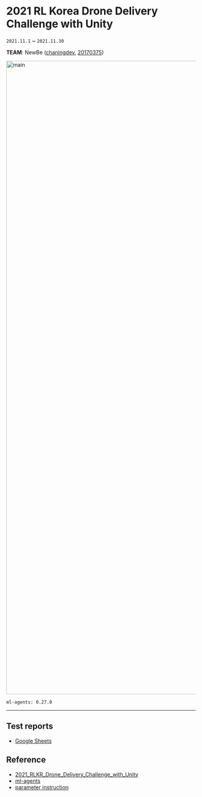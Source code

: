 # 2021 RL Korea Drone Delivery Challenge with Unity
`2021.11.1` ~ `2021.11.30 `

**TEAM**: NewBe ([chaningdev](https://github.com/chaningdev), [20170375](https://github.com/20170375))

<img width="1680" alt="main" src="https://user-images.githubusercontent.com/62216628/140608027-bb7cf7d0-ec9e-4a0c-b81a-f89518d1262a.png">

    ml-agents: 0.27.0
<hr>

## Test reports
+ [Google Sheets](https://docs.google.com/spreadsheets/d/1Y6WSbXNk_P0MV6bGyRcPi8gKUHHSR6rwLW71wpur1wM/edit#gid=0)

## Reference
+ [2021_RLKR_Drone_Delivery_Challenge_with_Unity](https://github.com/reinforcement-learning-kr/2021_RLKR_Drone_Delivery_Challenge_with_Unity)
+ [ml-agents](https://github.com/Unity-Technologies/ml-agents)
+ [parameter instruction](https://github.com/Unity-Technologies/ml-agents/blob/main/docs/Training-Configuration-File.md)
